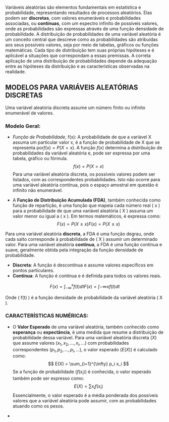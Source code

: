 
Variáveis aleatórias são elementos fundamentais em estatística e probabilidade, representando resultados de processos aleatórios. 
Elas podem ser **discretas**, com valores enumeráveis e probabilidades associadas, ou **contínuas**, com um espectro infinito de possíveis valores, onde as probabilidades são expressas através de uma função densidade de probabilidade. 
A distribuição de probabilidades de uma variável aleatória é um conceito central que descreve como as probabilidades são atribuídas aos seus possíveis valores, seja por meio de tabelas, gráficos ou funções matemáticas. 
Cada tipo de distribuição tem suas próprias hipóteses e é aplicável a situações que correspondam a essas premissas. A correta aplicação de uma distribuição de probabilidades depende da adequação entre as hipóteses da distribuição e as características observadas na realidade.

## MODELOS PARA VARIÁVEIS ALEATÓRIAS DISCRETAS

Uma variável aleatória discreta assume um número finito ou infinito enumerável de valores.

### Modelo Geral:

- *Função de Probabilidade*, f(x): A probabilidade de que a variável X assuma um particular valor x, é a função de probabilidade de X que se representa por$f(x) = P(X = x)$. A função $f(x)$ determina a distribuição de probabilidades da variável aleatória e, pode ser expressa por uma tabela, gráfico ou fórmula. $$f(x) = P(X = x)$$Para uma variável aleatória discreta, os possíveis valores podem ser listados, com as correspondentes probabilidades. Isto não ocorre para uma variável aleatória contínua, pois o espaço amostral em questão é infinito não enumerável.

- A **Função de Distribuição Acumulada (FDA)**, também conhecida como função de repartição, é uma função que mapeia cada número real ( x ) para a probabilidade de que uma variável aleatória ( X ) assuma um valor menor ou igual a ( x ). Em termos matemáticos, é expressa como:
$$F(x) = P(X \leq x)F(x)=P(X≤x)$$

Para uma variável aleatória **discreta**, a FDA é uma função degrau, onde cada salto corresponde à probabilidade de ( X ) assumir um determinado valor. Para uma variável aleatória **contínua**, a FDA é uma função contínua e suave, geralmente obtida pela integração da função densidade de probabilidade.

- **Discreta**: A função é descontínua e assume valores específicos em pontos particulares.
- **Contínua**: A função é contínua e é definida para todos os valores reais.

$$F(x) = \int_{-\infty}^{x} f(t) dtF(x)=∫−∞x​f(t)dt$$

Onde ( f(t) ) é a função densidade de probabilidade da variável aleatória ( X ).

### CARACTERÍSTICAS NUMÉRICAS:

- O **Valor Esperado** de uma variável aleatória, também conhecido como **esperança** ou **expectância**, é uma medida que resume a distribuição de probabilidade dessa variável. Para uma variável aleatória discreta $( X )$ que assume valores $( x_1, x_2, ..., x_i, ... )$ com probabilidades correspondentes $( p_1, p_2, ..., p_i, ... )$, o valor esperado $( E(X) )$ é calculado como:$$ E(X) = \sum_{i=1}^{\infty} p_i x_i $$Se a função de probabilidade ($f(x_i)$) é conhecida, o valor esperado também pode ser expresso como:$$ E(X) = \sum x_i f(x_i) $$Essencialmente, o valor esperado é a média ponderada dos possíveis valores que a variável aleatória pode assumir, com as probabilidades atuando como os pesos.

- 